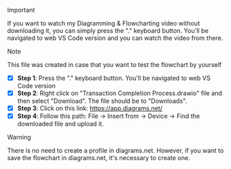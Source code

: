 > [!IMPORTANT]
> If you want to watch my Diagramming & Flowcharting video without downloading it, you can simply press the "." keyboard button. You'll be navigated to web VS Code version and you can watch the video from there.

> [!NOTE] 
> This file was created in case that you want to test the flowchart by yourself

- [x] **Step 1**: Press the "." keyboard button. You'll be navigated to web VS Code version
- [x] **Step 2**: Right click on "Transaction Completion Process.drawio" file and then select "Download". The file should be to "Downloads".
- [x] **Step 3**: Click on this link: https://app.diagrams.net/ 
- [x] **Step 4**: Follow this path: File -> Insert from -> Device -> Find the downloaded file and upload it.

> [!WARNING]
> There is no need to create a profile in diagrams.net. However, if you want to save the flowchart in diagrams.net, it's necessary to create one.